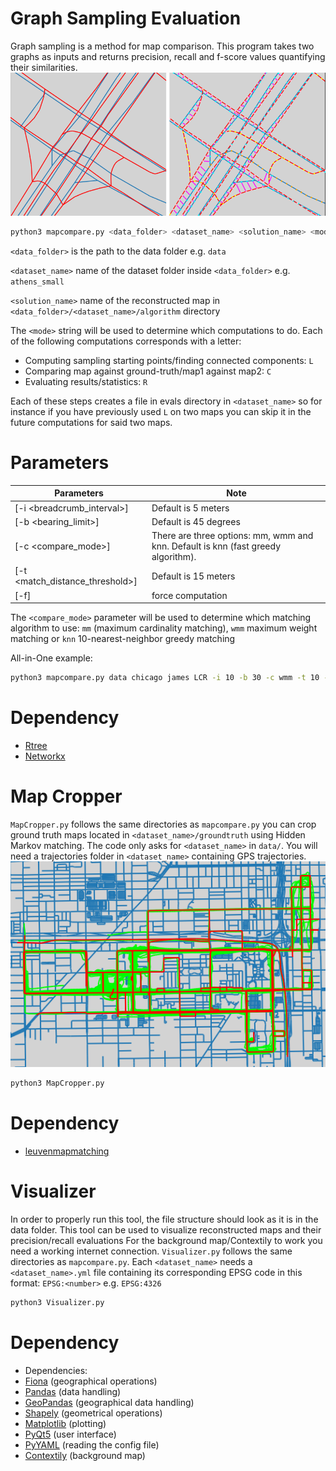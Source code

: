 # Graph Sampling Evaluation

Graph sampling is a method for map comparison. This program takes two graphs as inputs and returns precision, recall and f-score values quantifying their similarities.
![Berlin_small OSM vs TeleAtlas](https://github.com/Erfanh1995/GraphSamplingToolkit/blob/main/figs/roadmap.png)

```bash
python3 mapcompare.py <data_folder> <dataset_name> <solution_name> <mode>
```
`<data_folder>` is the path to the data folder e.g. `data`

`<dataset_name>` name of the dataset folder inside `<data_folder>` e.g. `athens_small`

`<solution_name>` name of the reconstructed map in `<data_folder>/<dataset_name>/algorithm` directory

The `<mode>` string will be used to determine which computations to do. Each of the following computations corresponds with a letter:
- Computing sampling starting points/finding connected components: `L`
- Comparing map against ground-truth/map1 against map2: `C`
- Evaluating results/statistics: `R`

Each of these steps creates a file in evals directory in `<dataset_name>` so for instance if you have previously used `L` on two maps you can skip it in the future computations for said two maps.

# Parameters
Parameters | Note
--------------------- | -------------
[-i <breadcrumb_interval>]  | Default is 5 meters
[-b <bearing_limit>]  | Default is 45 degrees
[-c <compare_mode>] | There are three options: mm, wmm and knn. Default is knn (fast greedy algorithm).
[-t <match_distance_threshold>] | Default is 15 meters
[-f] | force computation

The `<compare_mode>` parameter will be used to determine which matching algorithm to use: `mm` (maximum cardinality matching), `wmm` maximum weight matching or `knn` 10-nearest-neighbor greedy matching

All-in-One example:
```bash
python3 mapcompare.py data chicago james LCR -i 10 -b 30 -c wmm -t 10 -f
```

# Dependency
* [Rtree](https://pypi.org/project/Rtree/)
* [Networkx](https://pypi.org/project/networkx/)



# Map Cropper

`MapCropper.py` follows the same directories as `mapcompare.py` you can crop ground truth maps located in `<dataset_name>/groundtruth` using Hidden Markov matching. The code only asks for `<dataset_name>` in `data/`. You will need a trajectories folder in `<dataset_name>` containing GPS trajectories.
![Chicago OSM cropped (red)](https://github.com/Erfanh1995/GraphSamplingToolkit/blob/main/figs/hmm.png)


```bash
python3 MapCropper.py
```

# Dependency
* [leuvenmapmatching](https://pypi.org/project/leuvenmapmatching/)



# Visualizer

In order to properly run this tool, the file structure should look as it is in the data folder.
This tool can be used to visualize reconstructed maps and their precision/recall evaluations
For the background map/Contextily to work you need a working internet connection.
`Visualizer.py` follows the same directories as `mapcompare.py`.
Each `<dataset_name>` needs a `<dataset_name>.yml` file containing its corresponding EPSG code in this format: `EPSG:<number>` e.g. `EPSG:4326`

```bash
python3 Visualizer.py
```

# Dependency
* Dependencies:
* [Fiona](https://pypi.org/project/Fiona/) (geographical operations)
* [Pandas](https://pypi.org/project/pandas/) (data handling)
* [GeoPandas](https://pypi.org/project/geopandas/) (geographical data handling)
* [Shapely](https://pypi.org/project/Shapely/) (geometrical operations)
* [Matplotlib](https://pypi.org/project/matplotlib/) (plotting)
* [PyQt5](https://pypi.org/project/PyQt5/) (user interface)
* [PyYAML](https://pypi.org/project/PyYAML/) (reading the config file)
* [Contextily](https://pypi.org/project/contextily/) (background map)
